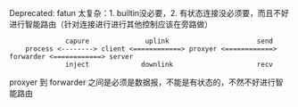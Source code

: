 
Deprecated: fatun 太复杂：1. builtin没必要，2. 有状态连接没必须要，而且不好进行智能路由（针对连接进行进行其他控制应该在旁路做）





```text
              capure              uplink                      send
    process <--------> client <============> proxyer <============> forwarder <============> server
              inject             downlink                     recv
```


proxyer 到 forwarder 之间是必须是数据报，不能是有状态的，不然不好进行智能路由